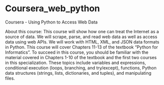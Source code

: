 # Coursera_web_python
Coursera - Using Python to Access Web Data

About this course:
This course will show how one can treat the Internet as a source of data. We will scrape, parse, and read web data as well as access data using web APIs. We will work with HTML, XML, and JSON data formats in Python. This course will cover Chapters 11-13 of the textbook “Python for Informatics”. To succeed in this course, you should be familiar with the material covered in Chapters 1-10 of the textbook and the first two courses in this specialization. These topics include variables and expressions, conditional execution (loops, branching, and try/except), functions, Python data structures (strings, lists, dictionaries, and tuples), and manipulating files.
